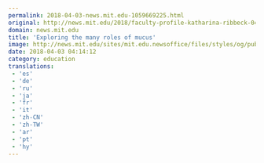 ```yaml
---
permalink: 2018-04-03-news.mit.edu-1059669225.html
original: http://news.mit.edu/2018/faculty-profile-katharina-ribbeck-0403
domain: news.mit.edu
title: 'Exploring the many roles of mucus'
image: http://news.mit.edu/sites/mit.edu.newsoffice/files/styles/og/public/images/2018/MIT-Profile-Ribbeck-01.jpg
date: 2018-04-03 04:14:12
category: education
translations: 
 - 'es'
 - 'de'
 - 'ru'
 - 'ja'
 - 'fr'
 - 'it'
 - 'zh-CN'
 - 'zh-TW'
 - 'ar'
 - 'pt'
 - 'hy'
---
```


